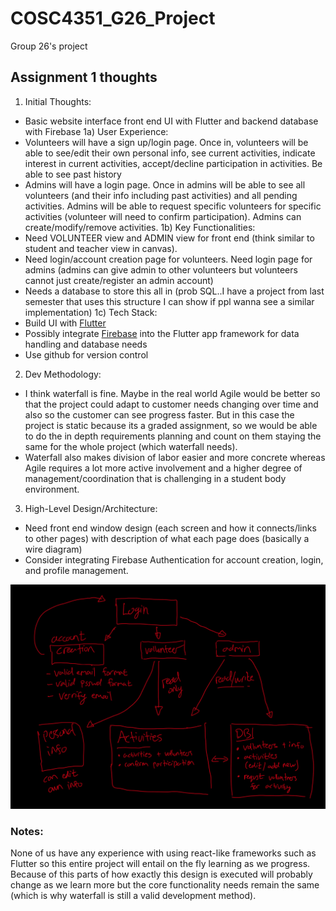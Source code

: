 # COSC4351_G26_Project
Group 26's project


## Assignment 1 thoughts

1) Initial Thoughts:
  - Basic website interface front end UI with Flutter and backend database with Firebase
1a) User Experience:
  - Volunteers will have a sign up/login page. Once in, volunteers will be able to see/edit their own personal info, see current activities, indicate interest in current activities, accept/decline participation in activities. Be able to see past history
  - Admins will have a login page. Once in admins will be able to see all volunteers (and their info including past activities) and all pending activities. Admins will be able to request specific volunteers for specific activities (volunteer will need to confirm participation). Admins can create/modify/remove activities.
1b) Key Functionalities:
  - Need VOLUNTEER view and ADMIN view for front end (think similar to student and teacher view in canvas).
  - Need login/account creation page for volunteers. Need login page for admins (admins can give admin to other volunteers but volunteers cannot just create/register an admin account)
  - Needs a database to store this all in (prob SQL..I have a project from last semester that uses this structure I can show if ppl wanna see a similar implementation)
1c) Tech Stack:
  - Build UI with [Flutter](https://docs.flutter.dev/get-started/install?_gl=1*fv6ouu*_ga*OTAwMzkwNDk1LjE3MjU2NjUzODU.*_ga_04YGWK0175*MTcyNTY2NTM4NS4xLjAuMTcyNTY2NTM4NS4wLjAuMA..) 
  - Possibly integrate [Firebase](https://firebase.google.com/docs/flutter/setup?platform=ios) into the Flutter app framework for data handling and database needs
  - Use github for version control


2) Dev Methodology:
  - I think waterfall is fine. Maybe in the real world Agile would be better so that the project could adapt to customer needs changing over time and also so the customer can see progress faster. But in this case the project is static because its a graded assignment, so we would be able to do the in depth requirements planning and count on them staying the same for the whole project (which waterfall needs).
  - Waterfall also makes division of labor easier and more concrete whereas Agile requires a lot more active involvement and a higher degree of management/coordination that is challenging in a student body environment.

  3) High-Level Design/Architecture:
  - Need front end window design (each screen and how it connects/links to other pages) with description of what each page does (basically a wire diagram)
  - Consider integrating Firebase Authentication for account creation, login, and profile management.

![alt text](https://github.com/TaisharTexas/COSC4351_G26_Project/blob/main/image.jpg)

### Notes:
None of us have any experience with using react-like frameworks such as Flutter so this entire project will entail on the fly learning as we progress. Because of this parts of how exactly this design is executed will probably change as we learn more but the core functionality needs remain the same (which is why waterfall is still a valid development method). 
